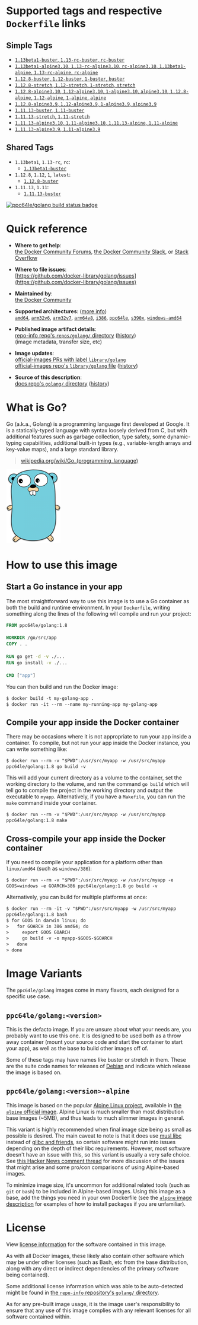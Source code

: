 <!--

********************************************************************************

WARNING:

    DO NOT EDIT "golang/README.md"

    IT IS AUTO-GENERATED

    (from the other files in "golang/" combined with a set of templates)

********************************************************************************

-->

# Supported tags and respective `Dockerfile` links

## Simple Tags

-	[`1.13beta1-buster`, `1.13-rc-buster`, `rc-buster`](https://github.com/docker-library/golang/blob/a8b5183271450c7519e8b1b179f00292757f8e7b/1.13-rc/buster/Dockerfile)
-	[`1.13beta1-alpine3.10`, `1.13-rc-alpine3.10`, `rc-alpine3.10`, `1.13beta1-alpine`, `1.13-rc-alpine`, `rc-alpine`](https://github.com/docker-library/golang/blob/a8b5183271450c7519e8b1b179f00292757f8e7b/1.13-rc/alpine3.10/Dockerfile)
-	[`1.12.8-buster`, `1.12-buster`, `1-buster`, `buster`](https://github.com/docker-library/golang/blob/07bcd8df6f16890e8d13d982e9495800037ea0a5/1.12/buster/Dockerfile)
-	[`1.12.8-stretch`, `1.12-stretch`, `1-stretch`, `stretch`](https://github.com/docker-library/golang/blob/07bcd8df6f16890e8d13d982e9495800037ea0a5/1.12/stretch/Dockerfile)
-	[`1.12.8-alpine3.10`, `1.12-alpine3.10`, `1-alpine3.10`, `alpine3.10`, `1.12.8-alpine`, `1.12-alpine`, `1-alpine`, `alpine`](https://github.com/docker-library/golang/blob/07bcd8df6f16890e8d13d982e9495800037ea0a5/1.12/alpine3.10/Dockerfile)
-	[`1.12.8-alpine3.9`, `1.12-alpine3.9`, `1-alpine3.9`, `alpine3.9`](https://github.com/docker-library/golang/blob/07bcd8df6f16890e8d13d982e9495800037ea0a5/1.12/alpine3.9/Dockerfile)
-	[`1.11.13-buster`, `1.11-buster`](https://github.com/docker-library/golang/blob/07bcd8df6f16890e8d13d982e9495800037ea0a5/1.11/buster/Dockerfile)
-	[`1.11.13-stretch`, `1.11-stretch`](https://github.com/docker-library/golang/blob/07bcd8df6f16890e8d13d982e9495800037ea0a5/1.11/stretch/Dockerfile)
-	[`1.11.13-alpine3.10`, `1.11-alpine3.10`, `1.11.13-alpine`, `1.11-alpine`](https://github.com/docker-library/golang/blob/07bcd8df6f16890e8d13d982e9495800037ea0a5/1.11/alpine3.10/Dockerfile)
-	[`1.11.13-alpine3.9`, `1.11-alpine3.9`](https://github.com/docker-library/golang/blob/07bcd8df6f16890e8d13d982e9495800037ea0a5/1.11/alpine3.9/Dockerfile)

## Shared Tags

-	`1.13beta1`, `1.13-rc`, `rc`:
	-	[`1.13beta1-buster`](https://github.com/docker-library/golang/blob/a8b5183271450c7519e8b1b179f00292757f8e7b/1.13-rc/buster/Dockerfile)
-	`1.12.8`, `1.12`, `1`, `latest`:
	-	[`1.12.8-buster`](https://github.com/docker-library/golang/blob/07bcd8df6f16890e8d13d982e9495800037ea0a5/1.12/buster/Dockerfile)
-	`1.11.13`, `1.11`:
	-	[`1.11.13-buster`](https://github.com/docker-library/golang/blob/07bcd8df6f16890e8d13d982e9495800037ea0a5/1.11/buster/Dockerfile)

[![ppc64le/golang build status badge](https://img.shields.io/jenkins/s/https/doi-janky.infosiftr.net/job/multiarch/job/ppc64le/job/golang.svg?label=ppc64le/golang%20%20build%20job)](https://doi-janky.infosiftr.net/job/multiarch/job/ppc64le/job/golang/)

# Quick reference

-	**Where to get help**:  
	[the Docker Community Forums](https://forums.docker.com/), [the Docker Community Slack](https://blog.docker.com/2016/11/introducing-docker-community-directory-docker-community-slack/), or [Stack Overflow](https://stackoverflow.com/search?tab=newest&q=docker)

-	**Where to file issues**:  
	[https://github.com/docker-library/golang/issues](https://github.com/docker-library/golang/issues)

-	**Maintained by**:  
	[the Docker Community](https://github.com/docker-library/golang)

-	**Supported architectures**: ([more info](https://github.com/docker-library/official-images#architectures-other-than-amd64))  
	[`amd64`](https://hub.docker.com/r/amd64/golang/), [`arm32v6`](https://hub.docker.com/r/arm32v6/golang/), [`arm32v7`](https://hub.docker.com/r/arm32v7/golang/), [`arm64v8`](https://hub.docker.com/r/arm64v8/golang/), [`i386`](https://hub.docker.com/r/i386/golang/), [`ppc64le`](https://hub.docker.com/r/ppc64le/golang/), [`s390x`](https://hub.docker.com/r/s390x/golang/), [`windows-amd64`](https://hub.docker.com/r/winamd64/golang/)

-	**Published image artifact details**:  
	[repo-info repo's `repos/golang/` directory](https://github.com/docker-library/repo-info/blob/master/repos/golang) ([history](https://github.com/docker-library/repo-info/commits/master/repos/golang))  
	(image metadata, transfer size, etc)

-	**Image updates**:  
	[official-images PRs with label `library/golang`](https://github.com/docker-library/official-images/pulls?q=label%3Alibrary%2Fgolang)  
	[official-images repo's `library/golang` file](https://github.com/docker-library/official-images/blob/master/library/golang) ([history](https://github.com/docker-library/official-images/commits/master/library/golang))

-	**Source of this description**:  
	[docs repo's `golang/` directory](https://github.com/docker-library/docs/tree/master/golang) ([history](https://github.com/docker-library/docs/commits/master/golang))

# What is Go?

Go (a.k.a., Golang) is a programming language first developed at Google. It is a statically-typed language with syntax loosely derived from C, but with additional features such as garbage collection, type safety, some dynamic-typing capabilities, additional built-in types (e.g., variable-length arrays and key-value maps), and a large standard library.

> [wikipedia.org/wiki/Go_(programming_language)](http://en.wikipedia.org/wiki/Go_%28programming_language%29)

![logo](https://raw.githubusercontent.com/docker-library/docs/01c12653951b2fe592c1f93a13b4e289ada0e3a1/golang/logo.png)

# How to use this image

## Start a Go instance in your app

The most straightforward way to use this image is to use a Go container as both the build and runtime environment. In your `Dockerfile`, writing something along the lines of the following will compile and run your project:

```dockerfile
FROM ppc64le/golang:1.8

WORKDIR /go/src/app
COPY . .

RUN go get -d -v ./...
RUN go install -v ./...

CMD ["app"]
```

You can then build and run the Docker image:

```console
$ docker build -t my-golang-app .
$ docker run -it --rm --name my-running-app my-golang-app
```

## Compile your app inside the Docker container

There may be occasions where it is not appropriate to run your app inside a container. To compile, but not run your app inside the Docker instance, you can write something like:

```console
$ docker run --rm -v "$PWD":/usr/src/myapp -w /usr/src/myapp ppc64le/golang:1.8 go build -v
```

This will add your current directory as a volume to the container, set the working directory to the volume, and run the command `go build` which will tell go to compile the project in the working directory and output the executable to `myapp`. Alternatively, if you have a `Makefile`, you can run the `make` command inside your container.

```console
$ docker run --rm -v "$PWD":/usr/src/myapp -w /usr/src/myapp ppc64le/golang:1.8 make
```

## Cross-compile your app inside the Docker container

If you need to compile your application for a platform other than `linux/amd64` (such as `windows/386`):

```console
$ docker run --rm -v "$PWD":/usr/src/myapp -w /usr/src/myapp -e GOOS=windows -e GOARCH=386 ppc64le/golang:1.8 go build -v
```

Alternatively, you can build for multiple platforms at once:

```console
$ docker run --rm -it -v "$PWD":/usr/src/myapp -w /usr/src/myapp ppc64le/golang:1.8 bash
$ for GOOS in darwin linux; do
>   for GOARCH in 386 amd64; do
>     export GOOS GOARCH
>     go build -v -o myapp-$GOOS-$GOARCH
>   done
> done
```

# Image Variants

The `ppc64le/golang` images come in many flavors, each designed for a specific use case.

## `ppc64le/golang:<version>`

This is the defacto image. If you are unsure about what your needs are, you probably want to use this one. It is designed to be used both as a throw away container (mount your source code and start the container to start your app), as well as the base to build other images off of.

Some of these tags may have names like buster or stretch in them. These are the suite code names for releases of [Debian](https://wiki.debian.org/DebianReleases) and indicate which release the image is based on.

## `ppc64le/golang:<version>-alpine`

This image is based on the popular [Alpine Linux project](http://alpinelinux.org), available in [the `alpine` official image](https://hub.docker.com/_/alpine). Alpine Linux is much smaller than most distribution base images (~5MB), and thus leads to much slimmer images in general.

This variant is highly recommended when final image size being as small as possible is desired. The main caveat to note is that it does use [musl libc](http://www.musl-libc.org) instead of [glibc and friends](http://www.etalabs.net/compare_libcs.html), so certain software might run into issues depending on the depth of their libc requirements. However, most software doesn't have an issue with this, so this variant is usually a very safe choice. See [this Hacker News comment thread](https://news.ycombinator.com/item?id=10782897) for more discussion of the issues that might arise and some pro/con comparisons of using Alpine-based images.

To minimize image size, it's uncommon for additional related tools (such as `git` or `bash`) to be included in Alpine-based images. Using this image as a base, add the things you need in your own Dockerfile (see the [`alpine` image description](https://hub.docker.com/_/alpine/) for examples of how to install packages if you are unfamiliar).

# License

View [license information](http://golang.org/LICENSE) for the software contained in this image.

As with all Docker images, these likely also contain other software which may be under other licenses (such as Bash, etc from the base distribution, along with any direct or indirect dependencies of the primary software being contained).

Some additional license information which was able to be auto-detected might be found in [the `repo-info` repository's `golang/` directory](https://github.com/docker-library/repo-info/tree/master/repos/golang).

As for any pre-built image usage, it is the image user's responsibility to ensure that any use of this image complies with any relevant licenses for all software contained within.
